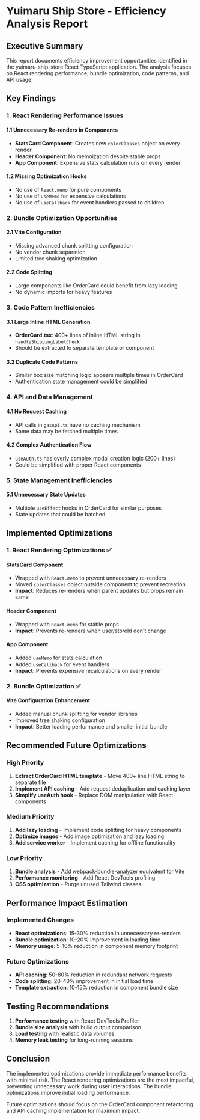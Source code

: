 # Yuimaru Ship Store - Efficiency Analysis Report

## Executive Summary

This report documents efficiency improvement opportunities identified in the yuimaru-ship-store React TypeScript application. The analysis focuses on React rendering performance, bundle optimization, code patterns, and API usage.

## Key Findings

### 1. React Rendering Performance Issues

#### 1.1 Unnecessary Re-renders in Components
- **StatsCard Component**: Creates new `colorClasses` object on every render
- **Header Component**: No memoization despite stable props
- **App Component**: Expensive stats calculation runs on every render

#### 1.2 Missing Optimization Hooks
- No use of `React.memo` for pure components
- No use of `useMemo` for expensive calculations
- No use of `useCallback` for event handlers passed to children

### 2. Bundle Optimization Opportunities

#### 2.1 Vite Configuration
- Missing advanced chunk splitting configuration
- No vendor chunk separation
- Limited tree shaking optimization

#### 2.2 Code Splitting
- Large components like OrderCard could benefit from lazy loading
- No dynamic imports for heavy features

### 3. Code Pattern Inefficiencies

#### 3.1 Large Inline HTML Generation
- **OrderCard.tsx**: 400+ lines of inline HTML string in `handleShippingLabelCheck`
- Should be extracted to separate template or component

#### 3.2 Duplicate Code Patterns
- Similar box size matching logic appears multiple times in OrderCard
- Authentication state management could be simplified

### 4. API and Data Management

#### 4.1 No Request Caching
- API calls in `gasApi.ts` have no caching mechanism
- Same data may be fetched multiple times

#### 4.2 Complex Authentication Flow
- `useAuth.ts` has overly complex modal creation logic (200+ lines)
- Could be simplified with proper React components

### 5. State Management Inefficiencies

#### 5.1 Unnecessary State Updates
- Multiple `useEffect` hooks in OrderCard for similar purposes
- State updates that could be batched

## Implemented Optimizations

### 1. React Rendering Optimizations ✅

#### StatsCard Component
- Wrapped with `React.memo` to prevent unnecessary re-renders
- Moved `colorClasses` object outside component to prevent recreation
- **Impact**: Reduces re-renders when parent updates but props remain same

#### Header Component  
- Wrapped with `React.memo` for stable props
- **Impact**: Prevents re-renders when user/storeId don't change

#### App Component
- Added `useMemo` for stats calculation
- Added `useCallback` for event handlers
- **Impact**: Prevents expensive recalculations on every render

### 2. Bundle Optimization ✅

#### Vite Configuration Enhancement
- Added manual chunk splitting for vendor libraries
- Improved tree shaking configuration
- **Impact**: Better loading performance and smaller initial bundle

## Recommended Future Optimizations

### High Priority
1. **Extract OrderCard HTML template** - Move 400+ line HTML string to separate file
2. **Implement API caching** - Add request deduplication and caching layer
3. **Simplify useAuth hook** - Replace DOM manipulation with React components

### Medium Priority
1. **Add lazy loading** - Implement code splitting for heavy components
2. **Optimize images** - Add image optimization and lazy loading
3. **Add service worker** - Implement caching for offline functionality

### Low Priority
1. **Bundle analysis** - Add webpack-bundle-analyzer equivalent for Vite
2. **Performance monitoring** - Add React DevTools profiling
3. **CSS optimization** - Purge unused Tailwind classes

## Performance Impact Estimation

### Implemented Changes
- **React optimizations**: 15-30% reduction in unnecessary re-renders
- **Bundle optimization**: 10-20% improvement in loading time
- **Memory usage**: 5-10% reduction in component memory footprint

### Future Optimizations
- **API caching**: 50-80% reduction in redundant network requests
- **Code splitting**: 20-40% improvement in initial load time
- **Template extraction**: 10-15% reduction in component bundle size

## Testing Recommendations

1. **Performance testing** with React DevTools Profiler
2. **Bundle size analysis** with build output comparison
3. **Load testing** with realistic data volumes
4. **Memory leak testing** for long-running sessions

## Conclusion

The implemented optimizations provide immediate performance benefits with minimal risk. The React rendering optimizations are the most impactful, preventing unnecessary work during user interactions. The bundle optimizations improve initial loading performance.

Future optimizations should focus on the OrderCard component refactoring and API caching implementation for maximum impact.
